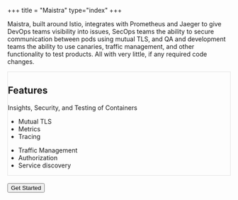 +++
title = "Maistra"
type="index"
+++

Maistra, built around Istio, integrates with Prometheus and Jaeger to give DevOps teams visibility into issues, SecOps teams the ability to secure communication between pods using mutual TLS, and QA and development teams the ability to use canaries, traffic management, and other functionality to test products. All with very little, if any required code changes.

<div style="border: solid 1px rgba(160, 160, 160, 0.3);" class="row align-items-center clearfix">
              <div class="col-lg-4 mb-3 mb-lg-0">
                <h2 class="mb-3 h1 t300">Features</h2>
                <p class="t400 text-muted mb-0">Insights, Security, and Testing of Containers</p>
              </div>
              <div class="col-lg-4 col-sm-6">
                <ul class="iconlist m-0">
                  <li class="pt-3 pt-lg-0">Mutual TLS</li>
                  <li class="pt-3">Metrics</li>
                  <li class="pt-3">Tracing</li>
                </ul>
              </div>
              <div class="col-lg-4 col-sm-6">
                <ul class="iconlist m-0">
                  <li class="pt-3 pt-lg-0">Traffic Management</li>
                  <li class="pt-3">Authorization</li>
                  <li class="pt-3">Service discovery</li>
                </ul>
              </div>
            </div>
</div>
<br>
<a href="/docs/installation/">
<button type="button" class="btn btn-primary btn-lg">Get Started</button>
</a>
